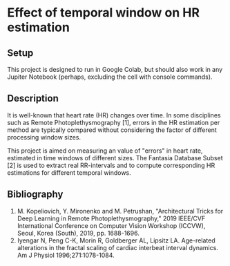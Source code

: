 # Effect of temporal window on HR estimation

## Setup
This project is designed to run in Google Colab, but should also work in any Jupiter Notebook (perhaps, excluding the cell with console commands).

## Description
It is well-known that heart rate (HR) changes over time. In some disciplines such as Remote Photoplethysmography [1], errors in the HR estimation per method are typically compared without considering the factor of different processing window sizes.

This project is aimed on measuring an value of "errors" in heart rate, estimated in time windows of different sizes. The Fantasia Database Subset [2] is used to extract real RR-intervals and to compute corresponding HR estimations for different temporal windows.

## Bibliography
1. M. Kopeliovich, Y. Mironenko and M. Petrushan, "Architectural Tricks for Deep Learning in Remote Photoplethysmography," 2019 IEEE/CVF International Conference on Computer Vision Workshop (ICCVW), Seoul, Korea (South), 2019, pp. 1688-1696.
2. Iyengar N, Peng C-K, Morin R, Goldberger AL, Lipsitz LA. Age-related alterations in the fractal scaling of cardiac interbeat interval dynamics. Am J Physiol 1996;271:1078-1084.
